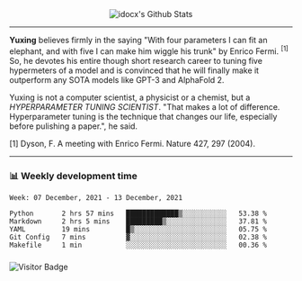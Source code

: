 <div align="center">
    <img align="center" src="https://github-readme-stats.vercel.app/api?username=idocx&show_icons=true&count_private=true&hide_border=true" alt="idocx's Github Stats"></img>
</div>

---

**Yuxing** believes firmly in the saying "With four parameters I can fit an elephant, and with five I can make him wiggle his trunk" by Enrico Fermi. <sup>[1]</sup> So, he devotes his entire though short research career to tuning five hypermeters of a model and is convinced that he will finally make it outperform any SOTA models like GPT-3 and AlphaFold 2.

Yuxing is not a computer scientist, a physicist or a chemist, but a *HYPERPARAMETER TUNING SCIENTIST*. "That makes a lot of difference. Hyperparameter tuning is the technique that changes our life, especially before pulishing a paper.", he said.

[1] Dyson, F. A meeting with Enrico Fermi. Nature 427, 297 (2004).


---

### 📊 Weekly development time
<!--START_SECTION:waka-->
```text
Week: 07 December, 2021 - 13 December, 2021

Python       2 hrs 57 mins   █████████████▒░░░░░░░░░░░   53.38 % 
Markdown     2 hrs 5 mins    █████████▒░░░░░░░░░░░░░░░   37.81 % 
YAML         19 mins         █▒░░░░░░░░░░░░░░░░░░░░░░░   05.75 % 
Git Config   7 mins          ▓░░░░░░░░░░░░░░░░░░░░░░░░   02.38 % 
Makefile     1 min           ░░░░░░░░░░░░░░░░░░░░░░░░░   00.36 % 
```
<!--END_SECTION:waka-->

### 

![Visitor Badge](https://visitor-badge.laobi.icu/badge?page_id=idocx.idocx)